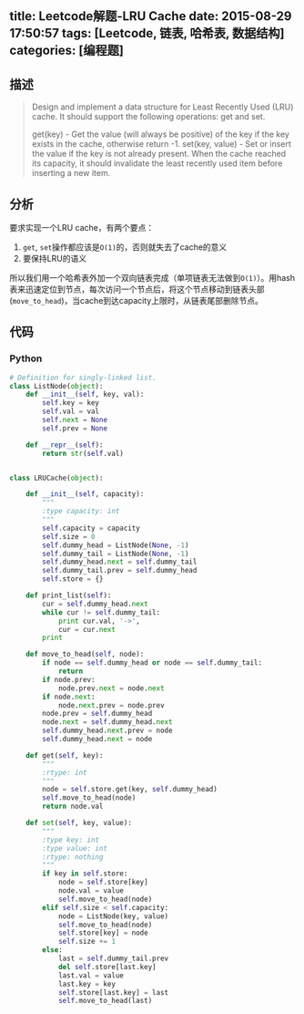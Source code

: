 title: Leetcode解题-LRU Cache
date: 2015-08-29 17:50:57
tags: [Leetcode, 链表, 哈希表, 数据结构]
categories: [编程题]
---

## 描述
> Design and implement a data structure for Least Recently Used (LRU) cache. It should support the following operations: get and set.
>
> get(key) - Get the value (will always be positive) of the key if the key exists in the cache, otherwise return -1.
> set(key, value) - Set or insert the value if the key is not already present. When the cache reached its capacity, it should invalidate the least recently used item before inserting a new item.

## 分析
要求实现一个LRU cache，有两个要点：

1. `get`, `set`操作都应该是`O(1)`的，否则就失去了cache的意义
2. 要保持LRU的语义

所以我们用一个哈希表外加一个双向链表完成（单项链表无法做到`O(1)`）。用hash表来迅速定位到节点，每次访问一个节点后，将这个节点移动到链表头部(`move_to_head`)，当cache到达capacity上限时，从链表尾部删除节点。

## 代码

### Python
```python
# Definition for singly-linked list.
class ListNode(object):
    def __init__(self, key, val):
        self.key = key
        self.val = val
        self.next = None
        self.prev = None

    def __repr__(self):
        return str(self.val)


class LRUCache(object):

    def __init__(self, capacity):
        """
        :type capacity: int
        """
        self.capacity = capacity
        self.size = 0
        self.dummy_head = ListNode(None, -1)
        self.dummy_tail = ListNode(None, -1)
        self.dummy_head.next = self.dummy_tail
        self.dummy_tail.prev = self.dummy_head
        self.store = {}

    def print_list(self):
        cur = self.dummy_head.next
        while cur != self.dummy_tail:
            print cur.val, '->',
            cur = cur.next
        print

    def move_to_head(self, node):
        if node == self.dummy_head or node == self.dummy_tail:
            return
        if node.prev:
            node.prev.next = node.next
        if node.next:
            node.next.prev = node.prev
        node.prev = self.dummy_head
        node.next = self.dummy_head.next
        self.dummy_head.next.prev = node
        self.dummy_head.next = node

    def get(self, key):
        """
        :rtype: int
        """
        node = self.store.get(key, self.dummy_head)
        self.move_to_head(node)
        return node.val

    def set(self, key, value):
        """
        :type key: int
        :type value: int
        :rtype: nothing
        """
        if key in self.store:
            node = self.store[key]
            node.val = value
            self.move_to_head(node)
        elif self.size < self.capacity:
            node = ListNode(key, value)
            self.move_to_head(node)
            self.store[key] = node
            self.size += 1
        else:
            last = self.dummy_tail.prev
            del self.store[last.key]
            last.val = value
            last.key = key
            self.store[last.key] = last
            self.move_to_head(last)
```
